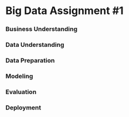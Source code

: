 # Big Data Assignment #1

### Business Understanding

### Data Understanding

### Data Preparation

### Modeling

### Evaluation

### Deployment
